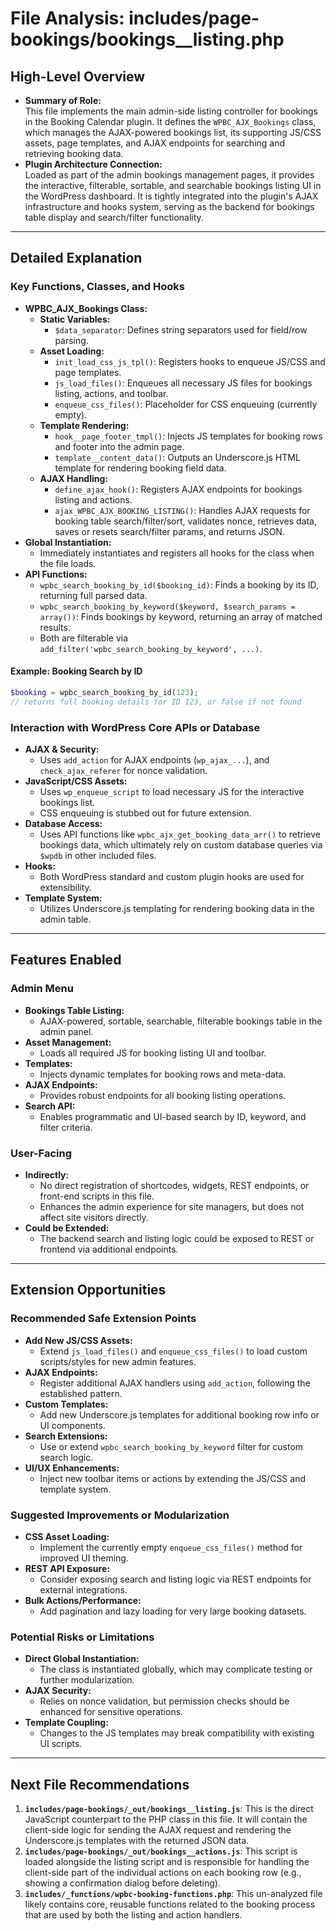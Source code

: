 # File Analysis: includes/page-bookings/bookings__listing.php

## High-Level Overview

- **Summary of Role:**  
  This file implements the main admin-side listing controller for bookings in the Booking Calendar plugin. It defines the `WPBC_AJX_Bookings` class, which manages the AJAX-powered bookings list, its supporting JS/CSS assets, page templates, and AJAX endpoints for searching and retrieving booking data.  
- **Plugin Architecture Connection:**  
  Loaded as part of the admin bookings management pages, it provides the interactive, filterable, sortable, and searchable bookings listing UI in the WordPress dashboard. It is tightly integrated into the plugin's AJAX infrastructure and hooks system, serving as the backend for bookings table display and search/filter functionality.

---

## Detailed Explanation

### Key Functions, Classes, and Hooks

- **WPBC_AJX_Bookings Class:**  
  - **Static Variables:**  
    - `$data_separator`: Defines string separators used for field/row parsing.
  - **Asset Loading:**  
    - `init_load_css_js_tpl()`: Registers hooks to enqueue JS/CSS and page templates.
    - `js_load_files()`: Enqueues all necessary JS files for bookings listing, actions, and toolbar.
    - `enqueue_css_files()`: Placeholder for CSS enqueuing (currently empty).
  - **Template Rendering:**  
    - `hook__page_footer_tmpl()`: Injects JS templates for booking rows and footer into the admin page.
    - `template__content_data()`: Outputs an Underscore.js HTML template for rendering booking field data.
  - **AJAX Handling:**  
    - `define_ajax_hook()`: Registers AJAX endpoints for bookings listing and actions.
    - `ajax_WPBC_AJX_BOOKING_LISTING()`: Handles AJAX requests for booking table search/filter/sort, validates nonce, retrieves data, saves or resets search/filter params, and returns JSON.
- **Global Instantiation:**  
  - Immediately instantiates and registers all hooks for the class when the file loads.
- **API Functions:**  
  - `wpbc_search_booking_by_id($booking_id)`: Finds a booking by its ID, returning full parsed data.
  - `wpbc_search_booking_by_keyword($keyword, $search_params = array())`: Finds bookings by keyword, returning an array of matched results.
  - Both are filterable via `add_filter('wpbc_search_booking_by_keyword', ...)`.

#### Example: Booking Search by ID
```php
$booking = wpbc_search_booking_by_id(123);
// returns full booking details for ID 123, or false if not found
```

### Interaction with WordPress Core APIs or Database

- **AJAX & Security:**  
  - Uses `add_action` for AJAX endpoints (`wp_ajax_...`), and `check_ajax_referer` for nonce validation.
- **JavaScript/CSS Assets:**  
  - Uses `wp_enqueue_script` to load necessary JS for the interactive bookings list.  
  - CSS enqueuing is stubbed out for future extension.
- **Database Access:**  
  - Uses API functions like `wpbc_ajx_get_booking_data_arr()` to retrieve bookings data, which ultimately rely on custom database queries via `$wpdb` in other included files.
- **Hooks:**  
  - Both WordPress standard and custom plugin hooks are used for extensibility.
- **Template System:**  
  - Utilizes Underscore.js templating for rendering booking data in the admin table.

---

## Features Enabled

### Admin Menu

- **Bookings Table Listing:**  
  - AJAX-powered, sortable, searchable, filterable bookings table in the admin panel.
- **Asset Management:**  
  - Loads all required JS for booking listing UI and toolbar.
- **Templates:**  
  - Injects dynamic templates for booking rows and meta-data.
- **AJAX Endpoints:**  
  - Provides robust endpoints for all booking listing operations.
- **Search API:**  
  - Enables programmatic and UI-based search by ID, keyword, and filter criteria.

### User-Facing

- **Indirectly:**  
  - No direct registration of shortcodes, widgets, REST endpoints, or front-end scripts in this file.
  - Enhances the admin experience for site managers, but does not affect site visitors directly.
- **Could be Extended:**  
  - The backend search and listing logic could be exposed to REST or frontend via additional endpoints.

---

## Extension Opportunities

### Recommended Safe Extension Points

- **Add New JS/CSS Assets:**  
  - Extend `js_load_files()` and `enqueue_css_files()` to load custom scripts/styles for new admin features.
- **AJAX Endpoints:**  
  - Register additional AJAX handlers using `add_action`, following the established pattern.
- **Custom Templates:**  
  - Add new Underscore.js templates for additional booking row info or UI components.
- **Search Extensions:**  
  - Use or extend `wpbc_search_booking_by_keyword` filter for custom search logic.
- **UI/UX Enhancements:**  
  - Inject new toolbar items or actions by extending the JS/CSS and template system.

### Suggested Improvements or Modularization

- **CSS Asset Loading:**  
  - Implement the currently empty `enqueue_css_files()` method for improved UI theming.
- **REST API Exposure:**  
  - Consider exposing search and listing logic via REST endpoints for external integrations.
- **Bulk Actions/Performance:**  
  - Add pagination and lazy loading for very large booking datasets.

### Potential Risks or Limitations

- **Direct Global Instantiation:**  
  - The class is instantiated globally, which may complicate testing or further modularization.
- **AJAX Security:**  
  - Relies on nonce validation, but permission checks should be enhanced for sensitive operations.
- **Template Coupling:**  
  - Changes to the JS templates may break compatibility with existing UI scripts.

---

## Next File Recommendations

1. **`includes/page-bookings/_out/bookings__listing.js`**: This is the direct JavaScript counterpart to the PHP class in this file. It will contain the client-side logic for sending the AJAX request and rendering the Underscore.js templates with the returned JSON data.
2.  **`includes/page-bookings/_out/bookings__actions.js`**: This script is loaded alongside the listing script and is responsible for handling the client-side part of the individual actions on each booking row (e.g., showing a confirmation dialog before deleting).
3.  **`includes/_functions/wpbc-booking-functions.php`**: This un-analyzed file likely contains core, reusable functions related to the booking process that are used by both the listing and action handlers.
